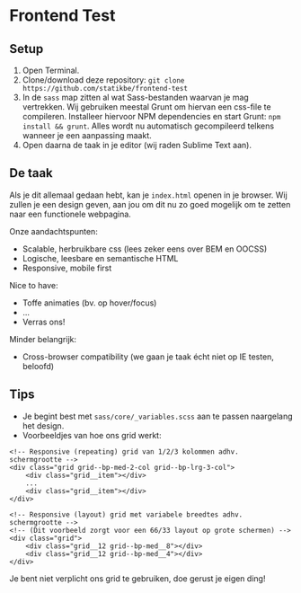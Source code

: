 # Frontend Test

## Setup

1. Open Terminal.
2. Clone/download deze repository: `git clone https://github.com/statikbe/frontend-test`
3. In de `sass` map zitten al wat Sass-bestanden waarvan je mag vertrekken. Wij gebruiken meestal Grunt om hiervan een css-file te compileren. Installeer hiervoor NPM dependencies en start Grunt: `npm install && grunt`. Alles wordt nu automatisch gecompileerd telkens wanneer je een aanpassing maakt.
4. Open daarna de taak in je editor (wij raden Sublime Text aan).

## De taak

Als je dit allemaal gedaan hebt, kan je `index.html` openen in je browser.
Wij zullen je een design geven, aan jou om dit nu zo goed mogelijk om te zetten naar een functionele webpagina.

Onze aandachtspunten:
- Scalable, herbruikbare css (lees zeker eens over BEM en OOCSS)
- Logische, leesbare en semantische HTML
- Responsive, mobile first

Nice to have:
- Toffe animaties (bv. op hover/focus)
- ...
- Verras ons!

Minder belangrijk:
- Cross-browser compatibility (we gaan je taak écht niet op IE testen, beloofd)

## Tips

- Je begint best met `sass/core/_variables.scss` aan te passen naargelang het design.
- Voorbeeldjes van hoe ons grid werkt:

```
<!-- Responsive (repeating) grid van 1/2/3 kolommen adhv. schermgrootte -->
<div class="grid grid--bp-med-2-col grid--bp-lrg-3-col">
    <div class="grid__item"></div>
    ...
    <div class="grid__item"></div>
</div>

<!-- Responsive (layout) grid met variabele breedtes adhv. schermgrootte -->
<!-- (Dit voorbeeld zorgt voor een 66/33 layout op grote schermen) -->
<div class="grid">
    <div class="grid__12 grid--bp-med__8"></div>
    <div class="grid__12 grid--bp-med__4"></div>
</div>
```

Je bent niet verplicht ons grid te gebruiken, doe gerust je eigen ding!